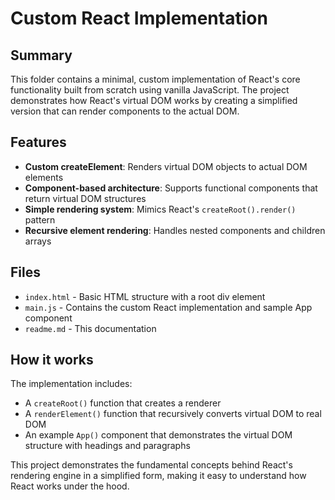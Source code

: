 # Custom React Implementation

## Summary
This folder contains a minimal, custom implementation of React's core functionality built from scratch using vanilla JavaScript. The project demonstrates how React's virtual DOM works by creating a simplified version that can render components to the actual DOM.

## Features

- **Custom createElement**: Renders virtual DOM objects to actual DOM elements
- **Component-based architecture**: Supports functional components that return virtual DOM structures
- **Simple rendering system**: Mimics React's `createRoot().render()` pattern
- **Recursive element rendering**: Handles nested components and children arrays

## Files

- `index.html` - Basic HTML structure with a root div element
- `main.js` - Contains the custom React implementation and sample App component
- `readme.md` - This documentation

## How it works

The implementation includes:
- A `createRoot()` function that creates a renderer
- A `renderElement()` function that recursively converts virtual DOM to real DOM
- An example `App()` component that demonstrates the virtual DOM structure with headings and paragraphs

This project demonstrates the fundamental concepts behind React's rendering engine in a simplified form, making it easy to understand how React works under the hood.